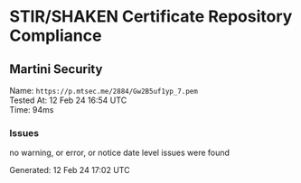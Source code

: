 # STIR/SHAKEN Certificate Repository Compliance

## Martini Security

Name: `https://p.mtsec.me/2884/Gw2B5uf1yp_7.pem`\
Tested At: 12 Feb 24 16:54 UTC\
Time: 94ms

### Issues

no warning, or error, or notice date level issues were found

Generated: 12 Feb 24 17:02 UTC